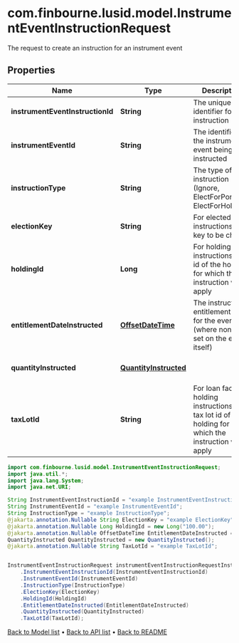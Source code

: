 # com.finbourne.lusid.model.InstrumentEventInstructionRequest
The request to create an instruction for an instrument event

## Properties

Name | Type | Description | Notes
------------ | ------------- | ------------- | -------------
**instrumentEventInstructionId** | **String** | The unique identifier for this instruction | [default to String]
**instrumentEventId** | **String** | The identifier of the instrument event being instructed | [default to String]
**instructionType** | **String** | The type of instruction (Ignore, ElectForPortfolio, ElectForHolding) | [default to String]
**electionKey** | **String** | For elected instructions, the key to be chosen | [optional] [default to String]
**holdingId** | **Long** | For holding instructions, the id of the holding for which the instruction will apply | [optional] [default to Long]
**entitlementDateInstructed** | [**OffsetDateTime**](OffsetDateTime.md) | The instructed entitlement date for the event (where none is set on the event itself) | [optional] [default to OffsetDateTime]
**quantityInstructed** | [**QuantityInstructed**](QuantityInstructed.md) |  | [optional] [default to QuantityInstructed]
**taxLotId** | **String** | For loan facility holding instructions, the tax lot id of the holding for which the instruction will apply | [optional] [default to String]

```java
import com.finbourne.lusid.model.InstrumentEventInstructionRequest;
import java.util.*;
import java.lang.System;
import java.net.URI;

String InstrumentEventInstructionId = "example InstrumentEventInstructionId";
String InstrumentEventId = "example InstrumentEventId";
String InstructionType = "example InstructionType";
@jakarta.annotation.Nullable String ElectionKey = "example ElectionKey";
@jakarta.annotation.Nullable Long HoldingId = new Long("100.00");
@jakarta.annotation.Nullable OffsetDateTime EntitlementDateInstructed = OffsetDateTime.now();
QuantityInstructed QuantityInstructed = new QuantityInstructed();
@jakarta.annotation.Nullable String TaxLotId = "example TaxLotId";


InstrumentEventInstructionRequest instrumentEventInstructionRequestInstance = new InstrumentEventInstructionRequest()
    .InstrumentEventInstructionId(InstrumentEventInstructionId)
    .InstrumentEventId(InstrumentEventId)
    .InstructionType(InstructionType)
    .ElectionKey(ElectionKey)
    .HoldingId(HoldingId)
    .EntitlementDateInstructed(EntitlementDateInstructed)
    .QuantityInstructed(QuantityInstructed)
    .TaxLotId(TaxLotId);
```


[Back to Model list](../README.md#documentation-for-models) &#8226; [Back to API list](../README.md#documentation-for-api-endpoints) &#8226; [Back to README](../README.md)

